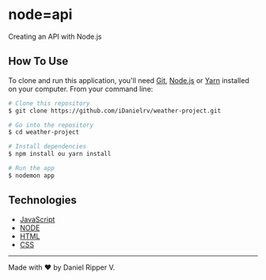 # node=api
Creating an API with Node.js

##  How To Use

To clone and run this application, you'll need [Git](https://git-scm.com/), [Node.js](https://nodejs.org/en/) or [Yarn](https://yarnpkg.com/getting-started) installed on your computer. From your command line:

```bash
# Clone this repository
$ git clone https://github.com/iDanielrv/weather-project.git

# Go into the repository
$ cd weather-project

# Install dependencies
$ npm install ou yarn install

# Run the app
$ nodemon app
```

##  Technologies

-  [JavaScript](https://developer.mozilla.org/pt-BR/docs/Web/JavaScript)
-  [NODE](https://nodejs.org/en/docs)
-  [HTML](https://developer.mozilla.org/pt-BR/docs/Web/HTML)
-  [CSS](https://developer.mozilla.org/pt-BR/docs/Web/CSS)


---

Made with ♥ by Daniel Ripper V.
